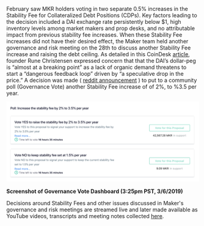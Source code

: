 
February saw MKR holders voting in two separate 0.5% increases in the Stability Fee for Collateralized Debt Positions (CDPs). Key factors leading to the decision included a DAI exchange rate persistently below $1, high inventory levels among market makers and prop desks, and no attributable impact from previous stability fee increases. When these Stability Fee increases did not have their desired effect, the Maker team held another governance and risk meeting on the 28th to discuss another Stability Fee increase and raising the debt ceiling. As detailed in this CoinDesk [article](https://www.coindesk.com/makerdao-dai-fee-hike-vote), founder Rune Christensen expressed concern that that the DAI’s dollar-peg is “almost at a breaking point” as a lack of organic demand threatens to start a “dangerous feedback loop” driven by “a speculative drop in the price.” A decision was made ( [reddit announcement](https://www.reddit.com/r/MakerDAO/comments/ax9dpa/governance_poll_proposed_stability_fee_increase_2/) ) to put to a community poll (Governance Vote) another Stability Fee increase of of 2%, to %3.5 per year. 

![Maker Governance Vote](../answers/img/maker/Maker_vote_screenshot.png )

**Screenshot of Governance Vote Dashboard (3:25pm PST, 3/6/2019)**

Decisions around Stability Fees and other issues discussed in Maker's governance and risk meetings are streamed live and later made available as YouTube videos, transcripts and meeting notes collected [here](https://github.com/atleastaverage/MakerDAO_minutes/blob/master/README.md).
